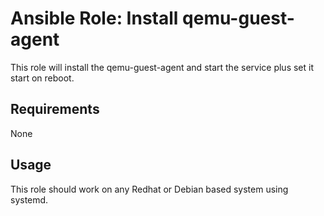# Ansible Role: Install qemu-guest-agent

This role will install the qemu-guest-agent and start the service plus set it start on reboot.

## Requirements

None

## Usage

This role should work on any Redhat or Debian based system using systemd.